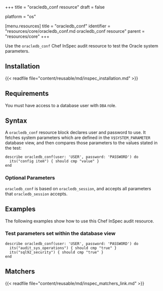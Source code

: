 +++
title = "oracledb_conf resource"
draft = false

platform = "os"

[menu.resources]
    title = "oracledb_conf"
    identifier = "resources/core/oracledb_conf.md oracledb_conf resource"
    parent = "resources/core"
+++

Use the `oracledb_conf` Chef InSpec audit resource to test the Oracle system parameters.

## Installation

{{< readfile file="content/reusable/md/inspec_installation.md" >}}

## Requirements

You must have access to a database user with `DBA` role.

## Syntax

A `oracledb_conf` resource block declares user and password to use. It fetches system parameters which are defined in the `V$SYSTEM_PARAMETER` database view, and then compares those parameters to the values stated in the test:

    describe oracledb_conf(user: 'USER', password: 'PASSWORD') do
      its("config item") { should cmp "value" }
    end

### Optional Parameters

`oracledb_conf` is based on `oracledb_session`, and accepts all parameters that `oracledb_session` accepts.

## Examples

The following examples show how to use this Chef InSpec audit resource.

### Test parameters set within the database view

    describe oracledb_conf(user: 'USER', password: 'PASSWORD') do
      its("audit_sys_operations") { should cmp "true" }
      its("sql92_security") { should cmp "true" }
    end

## Matchers

{{< readfile file="content/reusable/md/inspec_matchers_link.md" >}}
